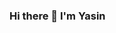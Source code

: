 ### Hi there 👋 I'm Yasin

<!--


- 🔭 I’m currently working on developing test automation with Selenium
- 🌱 I'm improving myself Java, JavaScript, Selenium, Test Automation
- 💻 I love writing code and learn anythings about it
- 💬 You can get in touch with me by email at yasinmetin189@gmail.com

--!>

